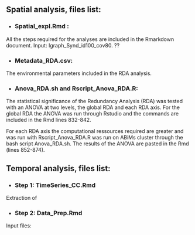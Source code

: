
## Spatial analysis, files list:
* ### Spatial_expl.Rmd : 
All the steps required for the analyses are included in the Rmarkdown document.
Input: Igraph_Synd_id100_cov80. ??

* ### Metadata_RDA.csv: 

The environmental parameters included in the RDA analysis.

* ### Anova_RDA.sh and Rscript_Anova_RDA.R:

The statistical significance of the Redundancy Analysis (RDA) was tested with an ANOVA at two levels, the global RDA and each RDA axis. 
For the global RDA the ANOVA was run through Rstudio and the commands are included in the Rmd lines 832-842.

For each RDA axis the computational ressources required are greater and was run with Rscript_Anova_RDA.R was run on ABiMs cluster through the bash script Anova_RDA.sh. The results of the ANOVA are pasted in the Rmd (lines 852-874).


## Temporal analysis, files list:

* ### Step 1: TimeSeries_CC.Rmd
Extraction of 

* ### Step 2: Data_Prep.Rmd

Input files: 
